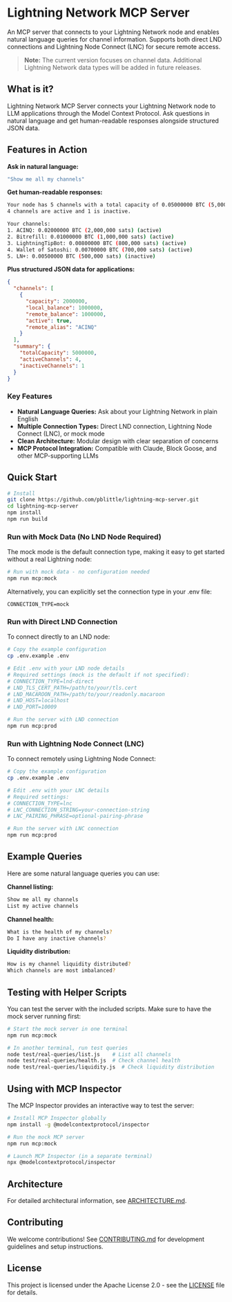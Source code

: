 # Lightning Network MCP Server

An MCP server that connects to your Lightning Network node and enables natural language queries for channel information. Supports both direct LND connections and Lightning Node Connect (LNC) for secure remote access.

> **Note:** The current version focuses on channel data. Additional Lightning Network data types will be added in future releases.

## What is it?

Lightning Network MCP Server connects your Lightning Network node to LLM applications through the Model Context Protocol. Ask questions in natural language and get human-readable responses alongside structured JSON data.

## Features in Action

**Ask in natural language:**

```bash
"Show me all my channels"
```

**Get human-readable responses:**

```bash
Your node has 5 channels with a total capacity of 0.05000000 BTC (5,000,000 sats).
4 channels are active and 1 is inactive.

Your channels:
1. ACINQ: 0.02000000 BTC (2,000,000 sats) (active)
2. Bitrefill: 0.01000000 BTC (1,000,000 sats) (active)
3. LightningTipBot: 0.00800000 BTC (800,000 sats) (active)
4. Wallet of Satoshi: 0.00700000 BTC (700,000 sats) (active)
5. LN+: 0.00500000 BTC (500,000 sats) (inactive)
```

**Plus structured JSON data for applications:**

```json
{
  "channels": [
    {
      "capacity": 2000000,
      "local_balance": 1000000,
      "remote_balance": 1000000,
      "active": true,
      "remote_alias": "ACINQ"
    }
  ],
  "summary": {
    "totalCapacity": 5000000,
    "activeChannels": 4,
    "inactiveChannels": 1
  }
}
```

### Key Features

- **Natural Language Queries:** Ask about your Lightning Network in plain English
- **Multiple Connection Types:** Direct LND connection, Lightning Node Connect (LNC), or mock mode
- **Clean Architecture:** Modular design with clear separation of concerns
- **MCP Protocol Integration:** Compatible with Claude, Block Goose, and other MCP-supporting LLMs

## Quick Start

```bash
# Install
git clone https://github.com/pblittle/lightning-mcp-server.git
cd lightning-mcp-server
npm install
npm run build
```

### Run with Mock Data (No LND Node Required)

The mock mode is the default connection type, making it easy to get started without a real Lightning node:

```bash
# Run with mock data - no configuration needed
npm run mcp:mock
```

Alternatively, you can explicitly set the connection type in your .env file:

```shell
CONNECTION_TYPE=mock
```

### Run with Direct LND Connection

To connect directly to an LND node:

```bash
# Copy the example configuration
cp .env.example .env

# Edit .env with your LND node details
# Required settings (mock is the default if not specified):
# CONNECTION_TYPE=lnd-direct
# LND_TLS_CERT_PATH=/path/to/your/tls.cert
# LND_MACAROON_PATH=/path/to/your/readonly.macaroon
# LND_HOST=localhost
# LND_PORT=10009

# Run the server with LND connection
npm run mcp:prod
```

### Run with Lightning Node Connect (LNC)

To connect remotely using Lightning Node Connect:

```bash
# Copy the example configuration
cp .env.example .env

# Edit .env with your LNC details
# Required settings:
# CONNECTION_TYPE=lnc
# LNC_CONNECTION_STRING=your-connection-string
# LNC_PAIRING_PHRASE=optional-pairing-phrase

# Run the server with LNC connection
npm run mcp:prod
```

## Example Queries

Here are some natural language queries you can use:

**Channel listing:**

```bash
Show me all my channels
List my active channels
```

**Channel health:**

```bash
What is the health of my channels?
Do I have any inactive channels?
```

**Liquidity distribution:**

```bash
How is my channel liquidity distributed?
Which channels are most imbalanced?
```

## Testing with Helper Scripts

You can test the server with the included scripts. Make sure to have the mock server running first:

```bash
# Start the mock server in one terminal
npm run mcp:mock

# In another terminal, run test queries
node test/real-queries/list.js    # List all channels
node test/real-queries/health.js  # Check channel health
node test/real-queries/liquidity.js  # Check liquidity distribution
```

## Using with MCP Inspector

The MCP Inspector provides an interactive way to test the server:

```bash
# Install MCP Inspector globally
npm install -g @modelcontextprotocol/inspector

# Run the mock MCP server
npm run mcp:mock

# Launch MCP Inspector (in a separate terminal)
npx @modelcontextprotocol/inspector
```

## Architecture

For detailed architectural information, see [ARCHITECTURE.md](ARCHITECTURE.md).

## Contributing

We welcome contributions! See [CONTRIBUTING.md](CONTRIBUTING.md) for development guidelines and setup instructions.

## License

This project is licensed under the Apache License 2.0 - see the [LICENSE](LICENSE) file for details.
